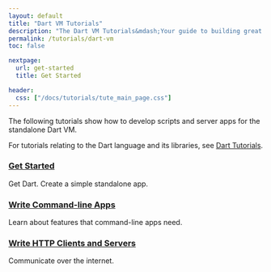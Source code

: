 ```yaml
---
layout: default
title: "Dart VM Tutorials"
description: "The Dart VM Tutorials&mdash;Your guide to building great apps."
permalink: /tutorials/dart-vm
toc: false

nextpage:
  url: get-started
  title: Get Started

header:
  css: ["/docs/tutorials/tute_main_page.css"]
---
```


The following tutorials show how to develop scripts and server apps for
the standalone Dart VM.

For tutorials relating to the Dart language and its libraries,
see [Dart Tutorials]({{site.dartlang}}/tutorials).

<div class="row">
  <div class="col-md-6">
    <div class="card">
      <h3><a href="/tutorials/dart-vm/get-started">Get Started</a></h3>
      <p>Get Dart. Create a simple standalone app.</p>
    </div>
  </div>

  <div class="col-md-6">
    <div class="card">
      <h3><a href="/tutorials/dart-vm/cmdline">Write Command-line Apps</a></h3>
      <p>Learn about features that command-line apps need.</p>
    </div>
  </div>

  <div class="col-md-6">
    <div class="card">
      <h3><a href="/tutorials/dart-vm/httpserver">Write HTTP Clients and Servers</a></h3>
      <p>Communicate over the internet.</p>
    </div>
  </div>
</div>

